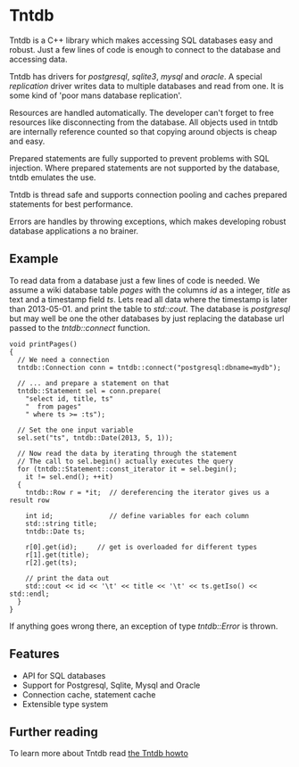 Tntdb
=====

Tntdb is a C++ library which makes accessing SQL databases easy and robust.
Just a few lines of code is enough to connect to the database and accessing
data.

Tntdb has drivers for *postgresql*, *sqlite3*, *mysql* and *oracle*. A special
*replication* driver writes data to multiple databases and read from one. It is
some kind of 'poor mans database replication'.

Resources are handled automatically. The developer can't forget to free
resources like disconnecting from the database. All objects used in tntdb are
internally reference counted so that copying around objects is cheap and
easy.

Prepared statements are fully supported to prevent problems with SQL
injection. Where prepared statements are not supported by the database, tntdb
emulates the use.

Tntdb is thread safe and supports connection pooling and caches prepared
statements for best performance.

Errors are handles by throwing exceptions, which makes developing robust
database applications a no brainer.

Example
-------

To read data from a database just a few lines of code is needed. We assume a
wiki database table *pages* with the columns *id* as a integer, *title* as text
and a timestamp field *ts*. Lets read all data where the timestamp is later than
2013-05-01. and print the table to *std::cout*. The database is *postgresql* but
may well be one the other databases by just replacing the database url passed to
the *tntdb::connect* function.

    void printPages()
    {
      // We need a connection
      tntdb::Connection conn = tntdb::connect("postgresql:dbname=mydb");

      // ... and prepare a statement on that
      tntdb::Statement sel = conn.prepare(
        "select id, title, ts"
        "  from pages"
        " where ts >= :ts");

      // Set the one input variable
      sel.set("ts", tntdb::Date(2013, 5, 1));

      // Now read the data by iterating through the statement
      // The call to sel.begin() actually executes the query
      for (tntdb::Statement::const_iterator it = sel.begin();
        it != sel.end(); ++it)
      {
        tntdb::Row r = *it;  // dereferencing the iterator gives us a result row

        int id;              // define variables for each column
        std::string title;
        tntdb::Date ts;

        r[0].get(id);     // get is overloaded for different types
        r[1].get(title);
        r[2].get(ts);

        // print the data out
        std::cout << id << '\t' << title << '\t' << ts.getIso() << std::endl;
      }
    }

If anything goes wrong there, an exception of type *tntdb::Error* is thrown.

Features
--------

* API for SQL databases
* Support for Postgresql, Sqlite, Mysql and Oracle
* Connection cache, statement cache
* Extensible type system

Further reading
---------------

To learn more about Tntdb read [the Tntdb howto](howto/tntdb.html)
